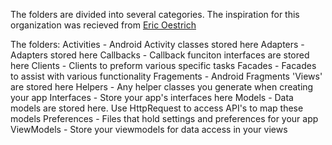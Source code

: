 The folders are divided into several categories.
The inspiration for this organization was recieved from <a href="http://blog.smartlogic.io/2013-07-09-organizing-your-android-development-code-structure/">Eric Oestrich</a>

The folders:
Activities - Android Activity classes stored here
Adapters - Adapters stored here
Callbacks - Callback funciton interfaces are stored here
Clients - Clients to preform various specific tasks
Facades - Facades to assist with various functionality
Fragements - Android Fragments 'Views' are stored here
Helpers - Any helper classes you generate when creating your app
Interfaces - Store your app's interfaces here
Models - Data models are stored here. Use HttpRequest to access API's to map these models
Preferences - Files that hold settings and preferences for your app
ViewModels - Store your viewmodels for data access in your views